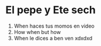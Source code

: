 # El pepe y Ete sech        

1. When haces tus momos en video
2. How when but how
3. When le dices a ben ven xdxdxd